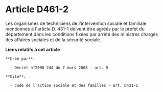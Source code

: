 # Article D461-2

Les organismes de techniciens de l'intervention sociale et familiale mentionnés à l'article D. 431-1 doivent être agréés par
le préfet du département dans les conditions fixées par arrêté des ministres chargés des affaires sociales et de la sécurité
sociale.

**Liens relatifs à cet article**

	**Créé par**:

	  - Décret n°2008-244 du 7 mars 2008 - art. 5

	**Cite**:

	  - Code de l'action sociale et des familles - art. D431-1
